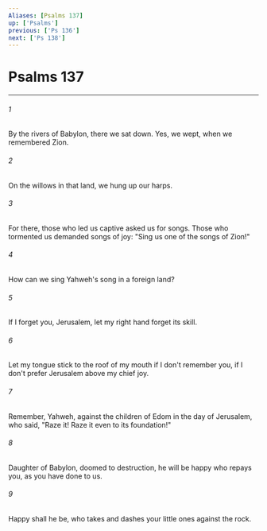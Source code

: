 ```yaml
---
Aliases: [Psalms 137]
up: ['Psalms']
previous: ['Ps 136']
next: ['Ps 138']
---
```

# Psalms 137
***





###### 1 

By the rivers of Babylon, there we sat down. Yes, we wept, when we remembered Zion. 



###### 2 

On the willows in that land, we hung up our harps. 



###### 3 

For there, those who led us captive asked us for songs. Those who tormented us demanded songs of joy: "Sing us one of the songs of Zion!" 



###### 4 

How can we sing Yahweh's song in a foreign land? 



###### 5 

If I forget you, Jerusalem, let my right hand forget its skill. 



###### 6 

Let my tongue stick to the roof of my mouth if I don't remember you, if I don't prefer Jerusalem above my chief joy. 



###### 7 

Remember, Yahweh, against the children of Edom in the day of Jerusalem, who said, "Raze it! Raze it even to its foundation!" 



###### 8 

Daughter of Babylon, doomed to destruction, he will be happy who repays you, as you have done to us. 



###### 9 

Happy shall he be, who takes and dashes your little ones against the rock.
